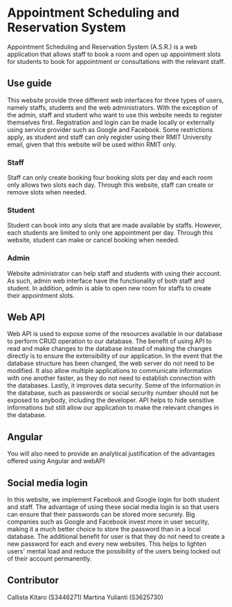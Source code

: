 # Appointment Scheduling and Reservation System

Appointment Scheduling and Reservation System (A.S.R.) is a web application that allows staff to book a room and open up appointment slots for students to book for appointment or consultations with the relevant staff. 

## Use guide
This website provide three different web interfaces for three types of users, namely staffs, students and the web administrators. With the exception of the admin, staff and student who want to use this website needs to register themselves first. Registration and login can be made locally or externally using service provider such as Google and Facebook. Some restrictions apply, as student and staff can only register using their RMIT University email, given that this website will be used within RMIT only. 

### Staff
Staff can only create booking four booking slots per day and each room only allows two slots each day. Through this website, staff can create or remove slots when needed.

### Student
Student can book into any slots that are made available by staffs. However, each students are limited to only one appointment per day. Through this website, student can make or cancel booking when needed.

### Admin
Website administrator can help staff and students with using their account. As such, admin web interface have the functionality of both staff and student. In addition, admin is able to open new room for staffs to create their appointment slots.

## Web API
Web API is used to expose some of the resources available in our database to perform CRUD operation to our database. The benefit of using API to read and make changes to the database instead of making the changes directly is to ensure the extensibility of our application. In the event that the database structure has been changed, the web server do not need to be modified. It also allow multiple applications to communicate information with one another faster, as they do not need to establish connection with the databases. Lastly, it improves data security. Some of the information in the database, such as passwords or social security number should not be exposed to anybody, including the developer. API helps to hide sensitive informations but still allow our application to make the relevant changes in the database.

## Angular
You will also need to provide an analytical justification of the advantages offered using Angular and webAPI

## Social media login
In this website, we implement Facebook and Google login for both student and staff. The advantage of using these social media login is so that users can ensure that their passwords can be stored more securely. Big companies such as Google and Facebook invest more in user security, making it a much better choice to store the password than in a local database. The additional benefit for user is that they do not need to create a new password for each and every new websites. This helps to lighten users' mental load and reduce the possibility of the users being locked out of their account permanently.

## Contributor
Callista Kitaro (S3446271)
Martina Yulianti (S3625730)
